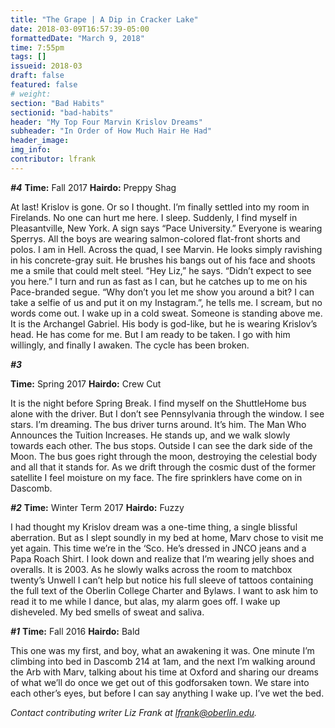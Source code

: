 ```yaml
---
title: "The Grape | A Dip in Cracker Lake"
date: 2018-03-09T16:57:39-05:00
formattedDate: "March 9, 2018"
time: 7:55pm
tags: []
issueid: 2018-03
draft: false
featured: false
# weight:
section: "Bad Habits"
sectionid: "bad-habits"
header: "My Top Four Marvin Krislov Dreams"
subheader: "In Order of How Much Hair He Had"
header_image:
img_info:
contributor: lfrank
---
```


***#4***
**Time:** Fall 2017
**Hairdo:** Preppy Shag

At last! Krislov is gone. Or so I thought. I’m finally settled into my room in Firelands. No one can hurt me here. I sleep. Suddenly, I find myself in Pleasantville, New York. A sign says “Pace University.” Everyone is wearing Sperrys. All the boys are wearing salmon-colored flat-front shorts and polos. I am in Hell. Across the quad, I see Marvin. He looks simply ravishing in his concrete-gray suit. He brushes his bangs out of his face and shoots me a smile that could melt steel. “Hey Liz,” he says. “Didn’t expect to see you here.” I turn and run as fast as I can, but he catches up to me on his Pace-branded segue. “Why don’t you let me show you around a bit? I can take a selfie of us and put it on my Instagram.”, he tells me. I scream, but no words come out. I wake up in a cold sweat. Someone is standing above me. It is the Archangel Gabriel. His body is god-like, but he is wearing Krislov’s head. He has come for me. But I am ready to be taken. I go with him willingly, and finally I awaken. The cycle has been broken.

***#3***

**Time:** Spring 2017
**Hairdo:** Crew Cut

It is the night before Spring Break. I find myself on the ShuttleHome bus alone with the driver. But I don’t see Pennsylvania through the window. I see stars. I’m dreaming. The bus driver turns around. It’s him. The Man Who Announces the Tuition Increases. He stands up, and we walk slowly towards each other. The bus stops. Outside I can see the dark side of the Moon. The bus goes right through the moon, destroying the celestial body and all that it stands for. As we drift through the cosmic dust of the former satellite I feel moisture on my face. The fire sprinklers have come on in Dascomb.

***#2***
**Time:** Winter Term 2017
**Hairdo:** Fuzzy

I had thought my Krislov dream was a one-time thing, a single blissful aberration. But as I slept soundly in my bed at home, Marv chose to visit me yet again. This time we’re in the ‘Sco. He’s dressed in JNCO jeans and a Papa Roach Shirt. I look down and realize that I’m wearing jelly shoes and overalls. It is 2003. As he slowly walks across the room to matchbox twenty’s Unwell I can’t help but notice his full sleeve of tattoos containing the full text of the Oberlin College Charter and Bylaws. I want to ask him to read it to me while I dance, but alas, my alarm goes off. I wake up disheveled. My bed smells of sweat and saliva.

***#1***
**Time:** Fall 2016
**Hairdo:** Bald

This one was my first, and boy, what an awakening it was. One minute I’m climbing into bed in Dascomb 214 at 1am, and the next I’m walking around the Arb with Marv, talking about his time at Oxford and sharing our dreams of what we’ll do once we get out of this godforsaken town. We stare into each other’s eyes, but before I can say anything I wake up. I’ve wet the bed.

*Contact contributing writer Liz Frank at lfrank@oberlin.edu.*
